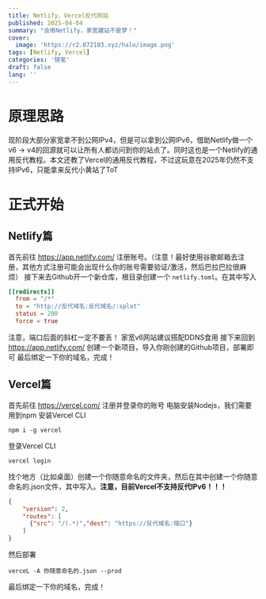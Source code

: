 ```yaml
---
title: Netlify、Vercel反代网站
published: 2025-04-04
summary: "会用Netlify，家宽建站不是梦！"
cover:
  image: 'https://r2.072103.xyz/halo/image.png'
tags: [Netlify, Vercel]
categories: '随笔'
draft: false 
lang: ''
---
```


# 原理思路

现阶段大部分家宽拿不到公网IPv4，但是可以拿到公网IPv6，借助Netlify做一个v6 -> v4的回源就可以让所有人都访问到你的站点了。同时这也是一个Netlify的通用反代教程。本文还教了Vercel的通用反代教程，不过这玩意在2025年仍然不支持IPv6，只能拿来反代小黄站了ToT

# 正式开始

## Netlify篇

首先前往 https://app.netlify.com/ 注册账号。（注意！最好使用谷歌邮箱去注册，其他方式注册可能会出现什么你的账号需要验证/激活，然后巴拉巴拉很麻烦）
接下来去Github开一个新仓库，根目录创建一个 `netlify.toml`。在其中写入
```toml
[[redirects]]
  from = "/*"
  to = "http://反代域名:反代域名/:splat"
  status = 200
  force = true
```

注意，端口后面的斜杠一定不要丢！
家宽v6网站建议搭配DDNS食用
接下来回到 https://app.netlify.com/ 创建一个新项目，导入你刚创建的Github项目，部署即可
最后绑定一下你的域名，完成！

## Vercel篇

首先前往 https://vercel.com/ 注册并登录你的账号
电脑安装Nodejs，我们需要用到npm
安装Vercel CLI
```
npm i -g vercel
```
登录Vercel CLI
```
vercel login
```
找个地方（比如桌面）创建一个你随意命名的文件夹，然后在其中创建一个你随意命名的.json文件，其中写入。**注意，目前Vercel不支持反代IPv6！！！**
```json
{
    "version": 2,
    "routes": [
      {"src": "/(.*)","dest": "https://反代域名:端口"}
    ]
}
```
然后部署
```
verceL -A 你随意命名的.json --prod
```
最后绑定一下你的域名，完成！